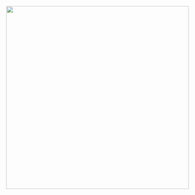 <div id="header" align="center">
  <img src="https://giphy.com/embed/USV0ym3bVWQJJmNu3N" width="500"/>
</div>

<div id="badges">
  <a href="https://www.linkedin.com/in/mastanvali-shaik/
    <img src="https://img.shields.io/badge/LinkedIn-blue?style=for-the-badge&logo=linkedin&logoColor=white" alt="LinkedIn Badge"/>
  </a>
</div>
<img src="https://komarev.com/ghpvc/?username=eminent02&style=flat-square&color=blue" alt=""/>
<a href = "http://github-readme-streak-stats.herokuapp.com/?user=your-github-username&theme=dark&background=000000" </a>

